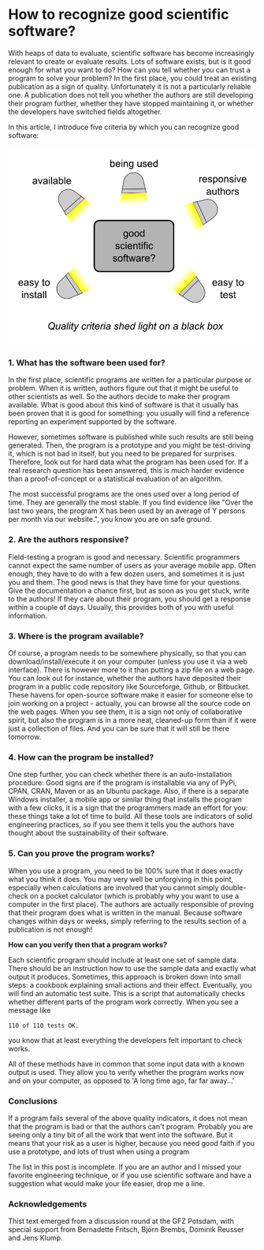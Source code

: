 
# How to recognize good scientific software?

With heaps of data to evaluate, scientific software has become increasingly relevant to create or evaluate results. Lots of software exists, but is it good enough for what you want to do? How can you tell whether you can trust a program to solve your problem? In the first place, you could treat an existing publication as a sign of quality. Unfortunately it is not a particularly reliable one. A publication does not tell you whether the authors are still developing their program further, whether they have stopped maintaining it, or whether the developers have switched fields altogether.

In this article, I introduce five criteria by which you can recognize good software:

![Criteria for good scientific software](images/software_qa.png)

### 1. What has the software been used for?

In the first place, scientific programs are written for a particular purpose or problem. When it is written, authors figure out that it might be useful to other scientists as well. So the authors decide to make ther program available. What is good about this kind of software is that it usually has been proven that it is good for something: you usually will find a reference reporting an experiment supported by the software.

However, sometimes software is published while such results are still being generated. Then, the program is a prototype and you might be test-driving it, which is not bad in itself, but you need to be prepared for surprises. Therefore, look out for hard data what the program has been used for. If a real research question has been answered, this is much harder evidence than a proof-of-concept or a statistical evaluation of an algorithm.

The most successful programs are the ones used over a long period of time. They are generally the most stable. If you find evidence like "Over the last two years, the program X has been used by an average of Y persons per month via our website.", you know you are on safe ground.

### 2. Are the authors responsive?

Field-testing a program is good and necessary. Scientific programmers cannot expect the same number of users as your average mobile app. Often enough, they have to do with a few dozen users, and sometimes it is just you and them. The good news is that they have time for your questions. Give the documentation a chance first, but as soon as you get stuck, write to the authors! If they care about their program, you should get a response within a couple of days. Usually, this provides both of you with useful information.

### 3. Where is the program available?

Of course, a program needs to be somewhere physically, so that you can download/install/execute it on your computer (unless you use it via a web interface). There is however more to it than putting a zip file on a web page. You can look out for instance, whether the authors have deposited their program in a public code repository like Sourceforge, Github, or Bitbucket. These havens for open-source software make it easier for someone else to join working on a project - actually, you can browse all the source code on the web pages. When you see them, it is a sign not only of collaborative spirit, but also the program is in a more neat, cleaned-up form than if it were just a collection of files. And you can be sure that it will still be there tomorrow.

### 4. How can the program be installed?

One step further, you can check whether there is an auto-installation procedure: Good signs are if the program is installable via any of PyPi, CPAN, CRAN, Maven or as an Ubuntu package. Also, if there is a separate Windows installer, a mobile app or similar thing that installs the program with a few clicks, it is a sign that the programmers made an effort for you: these things take a lot of time to build. All these tools are indicators of solid engineering practices, so if you see them it tells you the authors have thought about the sustainability of their software.

### 5. Can you prove the program works?

When you use a program, you need to be 100% sure that it does exactly what you think it does. You may very well be unforgiving in this point, especially when calculations are involved that you cannot simply double-check on a pocket calculator (which is probably why you want to use a computer in the first place). The authors are actually responsible of proving that their program does what is written in the manual. Because software changes within days or weeks, simply referring to the results section of a publication is not enough!

**How can you verify then that a program works?**

Each scientific program should include at least one set of sample data. There should be an instruction how to use the sample data and exactly what output it produces. Sometimes, this approach is broken down into small steps: a cookbook explaining small actions and their effect. Eventually, you will find an automatic test suite. This is a script that automatically checks whether different parts of the program work correctly. When you see a message like


    110 of 110 tests OK.

you know that at least everything the developers felt important to check works.

All of these methods have in common that some input data with a known output is used. They allow you to verify whether the program works now and on your computer, as opposed to 'A long time ago, far far away...'

### Conclusions

If a program fails several of the above quality indicators, it does not mean that the program is bad or that the authors can't program. Probably you are seeing only a tiny bit of all the work that went into the software. But it means that your risk as a user is higher, because you need good faith if you use a prototype, and lots of trust when using a program

The list in this post is incomplete. If you are an author and I missed your favorite engineering technique, or if you use scientific software and have a suggestion what would make your life easier, drop me a line.

### Acknowledgements
Thist text emerged from a discussion round at the GFZ Potsdam, with special support from Bernadette Fritsch, Björn Brembs, Dominik Reusser and Jens Klump.
